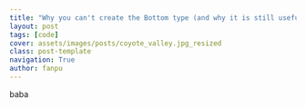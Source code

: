 ```yaml
---
title: "Why you can't create the Bottom type (and why it is still useful)"
layout: post
tags: [code]
cover: assets/images/posts/coyote_valley.jpg_resized
class: post-template
navigation: True
author: fanpu
---
```


baba